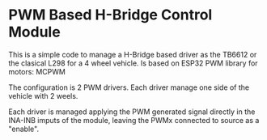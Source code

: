 PWM Based H-Bridge Control Module
====================

This is a simple code to manage a H-Bridge based driver as the TB6612 or the clasical L298 for a 4 wheel vehicle.
Is based on ESP32 PWM library for motors: MCPWM

The configuration is 2 PWM drivers. Each driver manage one side of the vehicle with 2 weels.

Each driver is managed applying the PWM generated signal directly in the INA-INB imputs of the module, leaving the PWMx connected to source as a "enable".
